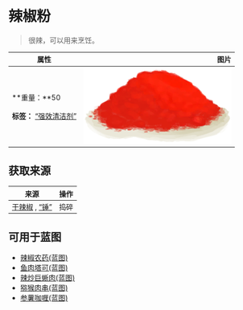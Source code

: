 # 辣椒粉  
> 很辣，可以用来烹饪。  
  
  属性  |   图片   
 ----  |  ----:   
 **重量：**50<br><br>**标签：**	[“强效清洁剂”](tag_CleanerStrong.md)  |  ![](Sprite/ChiliPowder.png)   
  
## 获取来源  
来源  |  操作  
----  |  ----  
[干辣椒](ChiliesDried.md) , [“锤”](tag_Hammer.md)  |  捣碎  
## 可用于蓝图  
- [辣椒农药(蓝图)](Bp_PesticideChilli.md)  
- [鱼肉塔可(蓝图)](Bp_FishTaco.md)  
- [辣炒巨蜥肉(蓝图)](Bp_LizardFry.md)  
- [猕猴肉串(蓝图)](Bp_MacaqueSkewers.md)  
- [参薯咖喱(蓝图)](Bp_YamCurry.md)  
  
  
